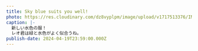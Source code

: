 ```yaml
---
title: Sky blue suits you well!
photo: https://res.cloudinary.com/dz8vyplpm/image/upload/v1717513376/IMG_9572_fq3agr.jpg
caption: |-
  新しい水色の服！
  レオ君は緑と水色がよく似合うね。
publish-date: 2024-04-19T23:59:00.000Z
---
```

